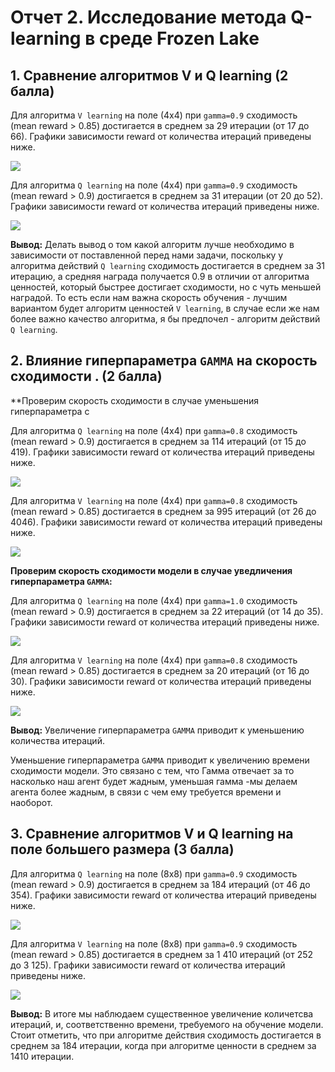 # Отчет 2. Исследование метода Q-learning в среде Frozen Lake 

## 1. Сравнение алгоритмов V и Q learning (2 балла)
Для алгоритма `V learning` на поле (4х4) при `gamma=0.9` сходимость (mean reward > 0.85) достигается в среднем за 29 итерации (от 17 до 66). 
Графики зависимости reward от количества итераций приведены ниже. 

<img src="\images\9g_v_iteration.jpg"/>

Для алгоритма `Q learning` на поле (4х4) при `gamma=0.9` сходимость (mean reward > 0.9) достигается в среднем за 31 итерации (от 20 до 52). 
Графики зависимости reward от количества итераций приведены ниже. 

<img src="\images\9g_q_iteration.jpg"/>

**Вывод:** Делать вывод о том какой алгоритм лучше необходимо в зависимости от поставленной перед нами задачи, поскольку у алгоритма действий  `Q learning` сходимость достигается в среднем за 31 итерацию, а средняя награда получается 0.9 в отличии от алгоритма ценностей, который быстрее достигает сходимости, но с чуть меньшей наградой. То есть если нам важна скорость обучения - лучшим вариантом будет алгоритм ценностей `V learning`, в случае если же нам более важно качество алгоритма, я бы предпочел - алгоритм действий  `Q learning`.


## 2. Влияние гиперпараметра `GAMMA` на скорость сходимости . (2 балла)

**Проверим скорость сходимости в случае уменьшения гиперпараметра с

Для алгоритма `Q learning` на поле (4х4) при `gamma=0.8` сходимость (mean reward > 0.9) достигается в среднем за 114 итераций (от 15 до 419). Графики зависимости reward от количества итераций приведены ниже. 

<img src="\images\8g_q_iteration.jpg"/>

Для алгоритма `V learning` на поле (4х4) при `gamma=0.8` сходимость (mean reward > 0.85) достигается в среднем за 995 итераций (от 26 до 4046). Графики зависимости reward от количества итераций приведены ниже.

<img src="\images\8g_v_iteration.jpg"/>

**Проверим скорость сходимости модели в случае уведличения гиперпараметра `GAMMA`:**

Для алгоритма `Q learning` на поле (4х4) при `gamma=1.0` сходимость (mean reward > 0.9) достигается в среднем за 22 итераций (от 14 до 35). Графики зависимости reward от количества итераций приведены ниже. 

<img src="\images\1.0_q_iteration.jpg"/>

Для алгоритма `V learning` на поле (4х4) при `gamma=0.8` сходимость (mean reward > 0.85) достигается в среднем за 20 итераций (от 16 до 30). Графики зависимости reward от количества итераций приведены ниже.

<img src="\images\1.0_v_iteration.jpg"/>

**Вывод:** Увеличение гиперпараметра `GAMMA` приводит к уменьшению количества итераций.  

Уменьшение гиперпараметра `GAMMA` приводит к увеличению времени сходимости модели. Это связано с тем, что Гамма отвечает за то насколько наш агент будет жадным, уменьшая гамма -мы делаем агента более жадным, в связи с чем ему требуется времени и наоборот.  

## 3. Сравнение алгоритмов V и Q learning на поле большего размера (3 балла)

Для алгоритма `Q learning` на поле (8х8) при `gamma=0.9` сходимость (mean reward > 0.9) достигается в среднем за 184 итераций (от 46 до 354). Графики зависимости reward от количества итераций приведены ниже.

<img src="\images\8_8_q_iteration.png"/>

Для алгоритма `V learning` на поле (8х8) при `gamma=0.9` сходимость (mean reward > 0.85) достигается в среднем за 1 410 итераций (от 252 до 3 125). Графики зависимости reward от количества итераций приведены ниже.

<img src="\images\8_8_v_iteration.jpg"/>

**Вывод:** В итоге мы наблюдаем существенное увеличение количетсва итераций, и, соответственно времени, требуемого на обучение модели. Стоит отметить, что при алгоритме действия сходимость достигается в среднем за 184 итерации, когда при алгоритме ценности в среднем за 1410 итерации.